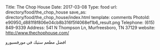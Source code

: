 Title:          The Chop House
Date:           2017-03-08
Type:           food
url:            directory/food/the_chop_house
save_as:        directory/food/the_chop_house/index.html
template:       comments
PhotoId:        e90950_d881f8f806e04cb8b316f5f4068ef1b6_result.png
Telephone:      (615) 849-9339
Address:        541 N Thompson Ln, Murfreesboro, TN 37129
website:        http://www.thechophouse.com/

افضل مطعم ستيك في مورفسبورو
